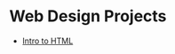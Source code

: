 # Web Design Projects

<ul> 
    <li><a href="intro_html/index.html" target="blank">Intro to HTML</a></li>
</ul>